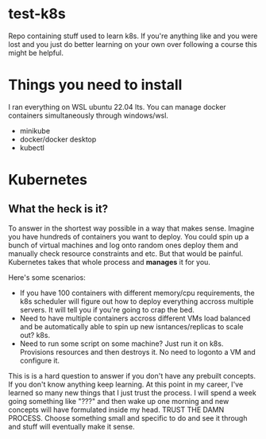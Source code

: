 # test-k8s
Repo containing stuff used to learn k8s. If you're anything like and you were lost and you just do better learning on your own over following a course this might be helpful.


# Things you need to install
I ran everything on WSL ubuntu 22.04 lts. You can manage docker containers simultaneously through windows/wsl.
- minikube
- docker/docker desktop
- kubectl


# Kubernetes
## What the heck is it?
To answer in the shortest way possible in a way that makes sense. Imagine you have hundreds of containers you want to deploy. You could spin up a bunch of virtual machines and log onto random ones deploy them and manually check resource constraints and etc. But that would be painful. Kubernetes takes that whole process and **manages** it for you.

Here's some scenarios:
- If you have 100 containers with different memory/cpu requirements, the k8s scheduler will figure out how to deploy everything accross multiple servers. It will tell you if you're going to crap the bed.
- Need to have multiple containers accross different VMs load balanced and be automatically able to spin up new isntances/replicas to scale out? k8s.
- Need to run some script on some machine? Just run it on k8s. Provisions resources and then destroys it. No need to logonto a VM and configure it.

This is is a hard question to answer if you don't have any prebuilt concepts. If you don't know anything keep learning. At this point in my career, I've learned so many new things that I just trust the process. I will spend a week going something like "???" and then wake up one morning and new concepts will have formulated inside my head. TRUST THE DAMN PROCESS. Choose something small and specific to do and see it through and stuff will eventually make it sense.

